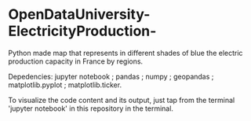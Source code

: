 # OpenDataUniversity-ElectricityProduction-
Python made map that represents in different shades of blue the electric production capacity in France by regions.

Depedencies: jupyter notebook ; pandas ; numpy ; geopandas ; matplotlib.pyplot ; matplotlib.ticker.

To visualize the code content and its output, just tap from the terminal 'jupyter notebook' in this repository in the terminal.



